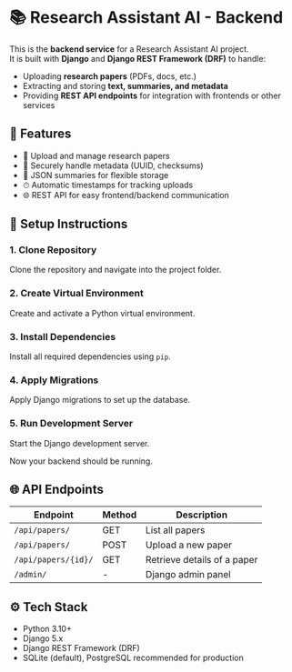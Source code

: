 # 📚 Research Assistant AI - Backend

This is the **backend service** for a Research Assistant AI project.  
It is built with **Django** and **Django REST Framework (DRF)** to handle:

- Uploading **research papers** (PDFs, docs, etc.)  
- Extracting and storing **text, summaries, and metadata**  
- Providing **REST API endpoints** for integration with frontends or other services  

## 🚀 Features
- 📂 Upload and manage research papers  
- 🔑 Securely handle metadata (UUID, checksums)  
- 📝 JSON summaries for flexible storage  
- ⏱ Automatic timestamps for tracking uploads  
- 🌐 REST API for easy frontend/backend communication  

## 🔧 Setup Instructions

### 1. Clone Repository
Clone the repository and navigate into the project folder.

### 2. Create Virtual Environment
Create and activate a Python virtual environment.

### 3. Install Dependencies
Install all required dependencies using `pip`.

### 4. Apply Migrations
Apply Django migrations to set up the database.

### 5. Run Development Server
Start the Django development server.

Now your backend should be running.

## 🌐 API Endpoints

| Endpoint            | Method | Description                 |
|---------------------|--------|-----------------------------|
| `/api/papers/`      | GET    | List all papers             |
| `/api/papers/`      | POST   | Upload a new paper          |
| `/api/papers/{id}/` | GET    | Retrieve details of a paper |
| `/admin/`           | -      | Django admin panel          |

## ⚙️ Tech Stack

- Python 3.10+
- Django 5.x
- Django REST Framework (DRF)
- SQLite (default), PostgreSQL recommended for production
